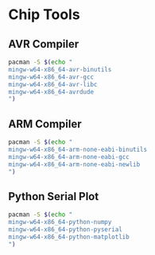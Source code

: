 # Chip Tools

## AVR Compiler

```sh
pacman -S $(echo "
mingw-w64-x86_64-avr-binutils
mingw-w64-x86_64-avr-gcc
mingw-w64-x86_64-avr-libc
mingw-w64-x86_64-avrdude
")
```

## ARM Compiler

```sh
pacman -S $(echo "
mingw-w64-x86_64-arm-none-eabi-binutils
mingw-w64-x86_64-arm-none-eabi-gcc
mingw-w64-x86_64-arm-none-eabi-newlib
")
```

## Python Serial Plot

```sh
pacman -S $(echo "
mingw-w64-x86_64-python-numpy
mingw-w64-x86_64-python-pyserial
mingw-w64-x86_64-python-matplotlib
")
```
